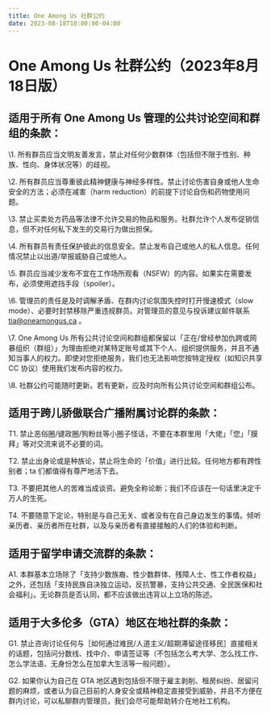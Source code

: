 ```yaml
---
title: One Among Us 社群公约
date: 2023-08-18T10:00:00-04:00
---
```


# One Among Us 社群公约（2023年8月18日版）

## 适用于所有 One Among Us 管理的公共讨论空间和群组的条款：

\1. 所有群员应当文明友善发言，禁止对任何少数群体（包括但不限于性别、种族、性向、身体状况等）的歧视。

\2. 所有群员应当尊重彼此精神健康与神经多样性。禁止讨论伤害自身或他人生命安全的方法；必须在减害（harm reduction）的前提下讨论自伤和药物使用问题。

\3. 禁止买卖处方药品等法律不允许交易的物品和服务。社群允许个人发布促销信息，但不对任何私下发生的交易行为做出担保。

\4. 所有群员有责任保护彼此的信息安全。禁止发布自己或他人的私人信息。任何情况禁止以出道/举报威胁自己或他人。

\5. 群员应当减少发布不宜在工作场所观看（NSFW）的内容。如果实在需要发布，必须使用遮挡手段（spoiler）。

\6. 管理员的责任是及时调解矛盾、在群内讨论氛围失控时打开慢速模式（slow mode）、必要时封禁移除严重违规群员。对管理员的意见与投诉建议邮件联系 tia@oneamongus.ca 。

\7. One Among Us 所有公共讨论空间和群组都保留以「正在/曾经参加仇跨或网暴组织（群组）」为理由拒绝对某特定账号或其下个人、组织提供服务，并且不通知当事人的权力。即使对您拒绝服务，我们也无法影响您按特定授权（如知识共享 CC 协议）使用我们发布内容的权力。

\8. 社群公约可能随时更新。若有更新，应及时向所有公共讨论空间和群组公布。

## 适用于跨儿骄傲联合广播附属讨论群的条款：

T1. 禁止恶俗圈/键政圈/狗粉丝等小圈子怪话，不要在本群里用「大佬」「您」「膜拜」等对交流来说不必要的词。

T2. 禁止出身论或是种族论，禁止将生命的「价值」进行比较。任何地方都有跨性别者；ta 们都值得有尊严地活下去。

T3. 不要把其他人的苦难当成谈资。避免全称论断；我们不应该在一句话里决定千万人的生死。

T4. 不要随意下定论，特别是与自己无关、或者没有在自己身边发生的事情。倾听亲历者、亲历者所在社群，以及与亲历者有直接接触的人们的体验和判断。

## 适用于留学申请交流群的条款：

A1. 本群基本立场除了「支持少数族裔、性少数群体、残障人士、性工作者权益」之外，还包括「支持民族自决独立运动，反抗警暴，支持公共交通、全民医保和社会福利」。无论群员是否认同，都不应该做出违背以上立场的陈述。

## 适用于大多伦多（GTA）地区在地社群的条款：

G1. 禁止咨询讨论任何与［如何通过难民/人道主义/超期滞留途径移民］直接相关的话题，包括问分数线、找中介、申请签证等（不包括怎么考大学、怎么找工作、怎么学法语、无身份怎么在加拿大生活等一般问题）。

G2. 如果你认为自己在 GTA 地区遇到包括但不限于雇主剥削、租房纠纷、居留问题的麻烦，或者认为自己目前的人身安全或精神稳定直接受到威胁，并且不方便在群内讨论，可以私聊群内管理员，我们会尽可能帮助转介在地社工机构。

